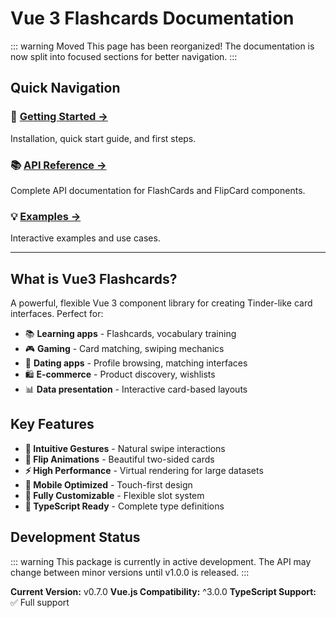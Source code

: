 # Vue 3 Flashcards Documentation

::: warning Moved
This page has been reorganized! The documentation is now split into focused sections for better navigation.
:::

## Quick Navigation

### 🚀 **[Getting Started →](/guide/getting-started)**
Installation, quick start guide, and first steps.

### 📚 **[API Reference →](/api/flashcards)**
Complete API documentation for FlashCards and FlipCard components.

### 💡 **[Examples →](/examples)**
Interactive examples and use cases.

---

## What is Vue3 Flashcards?

A powerful, flexible Vue 3 component library for creating Tinder-like card interfaces. Perfect for:

- 📚 **Learning apps** - Flashcards, vocabulary training
- 🎮 **Gaming** - Card matching, swiping mechanics
- 📱 **Dating apps** - Profile browsing, matching interfaces
- 🛍️ **E-commerce** - Product discovery, wishlists
- 📊 **Data presentation** - Interactive card-based layouts

## Key Features

- **🎯 Intuitive Gestures** - Natural swipe interactions
- **🔄 Flip Animations** - Beautiful two-sided cards
- **⚡ High Performance** - Virtual rendering for large datasets
- **📱 Mobile Optimized** - Touch-first design
- **🎨 Fully Customizable** - Flexible slot system
- **🔧 TypeScript Ready** - Complete type definitions

## Development Status

::: warning
This package is currently in active development. The API may change between minor versions until v1.0.0 is released.
:::

**Current Version:** v0.7.0
**Vue.js Compatibility:** ^3.0.0
**TypeScript Support:** ✅ Full support
